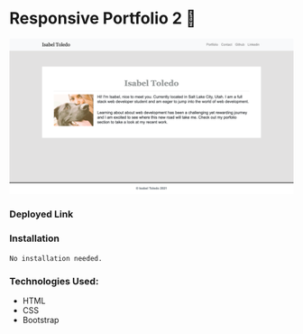 # Responsive Portfolio 2 💼


![](assets/portfolio.png)

  
### Deployed Link
    
 


### Installation
```
No installation needed. 
```

### Technologies Used:
 - HTML
 - CSS
 - Bootstrap
 
